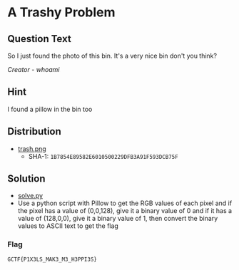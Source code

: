 # A Trashy Problem

## Question Text
So I just found the photo of this bin. It's a very nice bin don't you think?

*Creator - whoami*

## Hint
I found a pillow in the bin too

## Distribution
* [trash.png](distrib/trash.png)
  * SHA-1: `1B7854E89582E6010500229DFB3A91F593DCB75F`

## Solution
* [solve.py](solution/solve.py)
* Use a python script with Pillow to get the RGB values of each pixel and if the pixel has a value of (0,0,128), give it a binary value of 0 and if it has a value
of (128,0,0), give it a binary value of 1, then convert the binary values to ASCII text to get the flag

### Flag
`GCTF{P1X3LS_MAK3_M3_H3PPI3S}`
